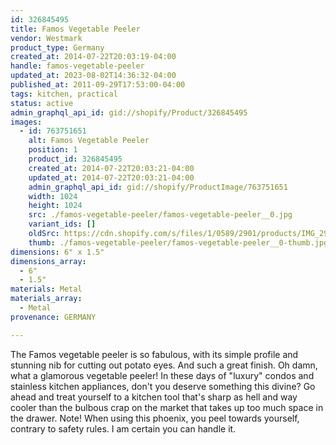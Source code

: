 ```yaml
---
id: 326845495
title: Famos Vegetable Peeler
vendor: Westmark
product_type: Germany
created_at: 2014-07-22T20:03:19-04:00
handle: famos-vegetable-peeler
updated_at: 2023-08-02T14:36:32-04:00
published_at: 2011-09-29T17:53:00-04:00
tags: kitchen, practical
status: active
admin_graphql_api_id: gid://shopify/Product/326845495
images:
  - id: 763751651
    alt: Famos Vegetable Peeler
    position: 1
    product_id: 326845495
    created_at: 2014-07-22T20:03:21-04:00
    updated_at: 2014-07-22T20:03:21-04:00
    admin_graphql_api_id: gid://shopify/ProductImage/763751651
    width: 1024
    height: 1024
    src: ./famos-vegetable-peeler/famos-vegetable-peeler__0.jpg
    variant_ids: []
    oldSrc: https://cdn.shopify.com/s/files/1/0589/2901/products/IMG_2968.jpeg?v=1406073801
    thumb: ./famos-vegetable-peeler/famos-vegetable-peeler__0-thumb.jpg
dimensions: 6" x 1.5"
dimensions_array:
  - 6"
  - 1.5"
materials: Metal
materials_array:
  - Metal
provenance: GERMANY

---
```


The Famos vegetable peeler is so fabulous, with its simple profile and stunning nib for cutting out potato eyes. And such a great finish. Oh damn, what a glamorous vegetable peeler! In these days of "luxury" condos and stainless kitchen appliances, don't you deserve something this divine? Go ahead and treat yourself to a kitchen tool that's sharp as hell and way cooler than the bulbous crap on the market that takes up too much space in the drawer. Note! When using this phoenix, you peel towards yourself, contrary to safety rules. I am certain you can handle it.